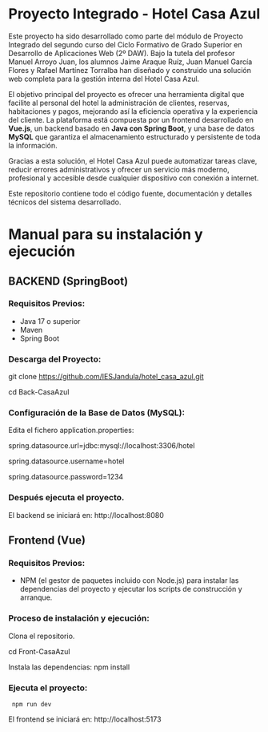 # Proyecto Integrado - Hotel Casa Azul

Este proyecto ha sido desarrollado como parte del módulo de Proyecto Integrado del segundo curso del Ciclo Formativo de Grado Superior en Desarrollo de Aplicaciones Web (2º DAW). Bajo la tutela del profesor Manuel Arroyo Juan, los alumnos Jaime Araque Ruíz, Juan Manuel García Flores y Rafael Martínez Torralba han diseñado y construido una solución web completa para la gestión interna del Hotel Casa Azul.

El objetivo principal del proyecto es ofrecer una herramienta digital que facilite al personal del hotel la administración de clientes, reservas, habitaciones y pagos, mejorando así la eficiencia operativa y la experiencia del cliente. La plataforma está compuesta por un frontend desarrollado en **Vue.js**, un backend basado en **Java con Spring Boot**, y una base de datos **MySQL** que garantiza el almacenamiento estructurado y persistente de toda la información.

Gracias a esta solución, el Hotel Casa Azul puede automatizar tareas clave, reducir errores administrativos y ofrecer un servicio más moderno, profesional y accesible desde cualquier dispositivo con conexión a internet.

Este repositorio contiene todo el código fuente, documentación y detalles técnicos del sistema desarrollado.

# Manual para su instalación y ejecución

## BACKEND (SpringBoot)

### Requisitos Previos:
- Java 17 o superior
- Maven
- Spring Boot

### Descarga del Proyecto:
git clone https://github.com/IESJandula/hotel_casa_azul.git

cd Back-CasaAzul

### Configuración de la Base de Datos (MySQL):
Edita el fichero application.properties:

spring.datasource.url=jdbc:mysql://localhost:3306/hotel

spring.datasource.username=hotel

spring.datasource.password=1234


### Después ejecuta el proyecto.
El backend se iniciará en:
http://localhost:8080

## Frontend (Vue)

### Requisitos Previos:
- NPM (el gestor de paquetes incluido con Node.js) para instalar las dependencias del proyecto y ejecutar los scripts de construcción y arranque.

### Proceso de instalación y ejecución:
Clona el repositorio.

cd Front-CasaAzul

Instala las dependencias:
     npm install
### Ejecuta el proyecto:
     npm run dev

El frontend se iniciará en:
http://localhost:5173



